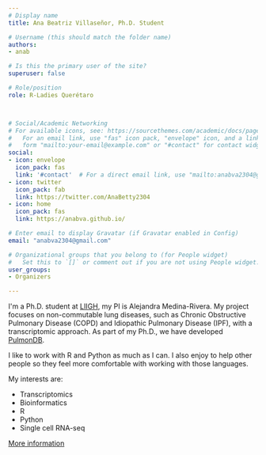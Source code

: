 ```yaml
---
# Display name
title: Ana Beatriz Villaseñor, Ph.D. Student

# Username (this should match the folder name)
authors:
- anab

# Is this the primary user of the site?
superuser: false

# Role/position
role: R-Ladies Querétaro



# Social/Academic Networking
# For available icons, see: https://sourcethemes.com/academic/docs/page-builder/#icons
#   For an email link, use "fas" icon pack, "envelope" icon, and a link in the
#   form "mailto:your-email@example.com" or "#contact" for contact widget.
social:
- icon: envelope
  icon_pack: fas
  link: '#contact'  # For a direct email link, use "mailto:anabva2304@gmail.com".
- icon: twitter
  icon_pack: fab
  link: https://twitter.com/AnaBetty2304
- icon: home
  icon_pack: fas
  link: https://anabva.github.io/  

# Enter email to display Gravatar (if Gravatar enabled in Config)
email: "anabva2304@gmail.com"

# Organizational groups that you belong to (for People widget)
#   Set this to `[]` or comment out if you are not using People widget.
user_groups:
- Organizers

---
```



I'm a Ph.D. student at [LIIGH](https://liigh.unam.mx/), my PI is Alejandra Medina-Rivera.
My project focuses on non-commutable lung diseases, such as Chronic Obstructive
Pulmonary Disease (COPD) and Idiopathic Pulmonary Disease (IPF), with a 
transcriptomic approach. As part of my Ph.D., we have developed [PulmonDB](http://pulmondb.liigh.unam.mx/).

I like to work with R and Python as much as I can. I also enjoy to help other people so they feel more comfortable with working with those languages. 

My interests are:

- Transcriptomics
- Bioinformatics
- R
- Python
- Single cell RNA-seq

[More information](https://anabva.github.io/)

